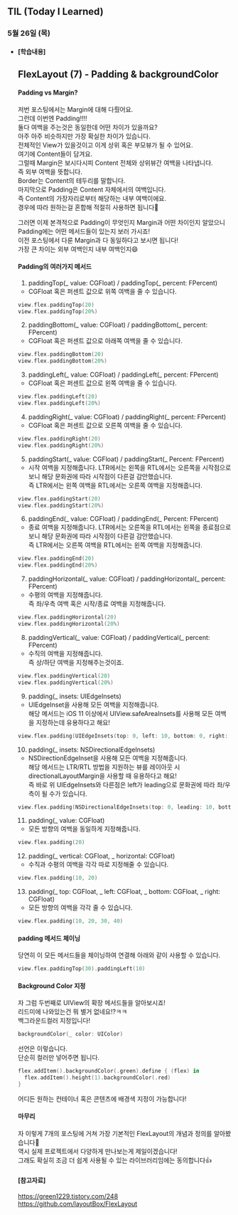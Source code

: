 ## TIL (Today I Learned)

### 5월 26일 (목)   

- #### [학습내용]    
  ## FlexLayout (7) - Padding & backgroundColor
  
  #### Padding vs Margin?   

  저번 포스팅에서는 Margin에 대해 다뤘어요.   
  그런데 이번엔 Padding!!!!            
  둘다 여백을 주는것은 동일한데 어떤 차이가 있을까요?    
  아주 아주 비슷하지만 가장 확실한 차이가 있습니다.   
  전체적인 View가 있을것이고 이게 상위 혹은 부모뷰가 될 수 있어요.     
  여기에 Content들이 담겨요.   
  그럴때 Margin은 보시다시피 Content 전체와 상위뷰간 여백을 나타냅니다.    
  즉 외부 여백을 뜻합니다.   
  Border는 Content의 테두리를 말합니다.    
  마지막으로 Padding은 Content 자체에서의 여백입니다.   
  즉 Content의 가장자리로부터 해당하는 내부 여백이에요.   
  경우에 따라 원하는걸 혼합해 적절히 사용하면 됩니다🙌    

  그러면 이제 본격적으로 Padding이 무엇인지 Margin과 어떤 차이인지 알았으니 Padding에는 어떤 메서드들이 있는지 보러 가시죠!    
  이전 포스팅에서 다룬 Margin과 다 동일하다고 보시면 됩니다!    
  가장 큰 차이는 외부 여백인지 내부 여백인지😄   

  #### Padding의 여러가지 메서드    

  1. paddingTop(_ value: CGFloat) / paddingTop(_ percent: FPercent)    
   - CGFloat 혹은 퍼센트 값으로 위쪽 여백을 줄 수 있습니다.    
  ```swift
  view.flex.paddingTop(20)
  view.flex.paddingTop(20%)
  ```
  2. paddingBottom(_ value: CGFloat) / paddingBottom(_ percent: FPercent)    
   - CGFloat 혹은 퍼센트 값으로 아래쪽 여백을 줄 수 있습니다.    
  ```swift
  view.flex.paddingBottom(20)
  view.flex.paddingBottom(20%)
  ```
  3. paddingLeft(_ value: CGFloat) / paddingLeft(_ percent: FPercent)    
   - CGFloat 혹은 퍼센트 값으로 왼쪽 여백을 줄 수 있습니다.   
  ```swift
  view.flex.paddingLeft(20)
  view.flex.paddingLeft(20%)
  ```
  4. paddingRight(_ value: CGFloat) / paddingRight(_ percent: FPercent)      
   - CGFloat 혹은 퍼센트 값으로 오른쪽 여백을 줄 수 있습니다.    
  ```swift
  view.flex.paddingRight(20)
  view.flex.paddingRight(20%)
  ```
  5. paddingStart(_ value: CGFloat) / paddingStart(_ Percent: FPercent)   
   - 시작 여백을 지정해줍니다. LTR에서는 왼쪽을 RTL에서는 오른쪽을 시작점으로 보니 해당 문화권에 따라 시작점이 다른걸 감안했습니다.    
  즉 LTR에서는 왼쪽 여백을 RTL에서는 오른쪽 여백을 지정해줍니다.   
  ```swift
  view.flex.paddingStart(20)
  view.flex.paddingStart(20%)
  ```
  6. paddingEnd(_ value: CGFloat) / paddingEnd(_ Percent: FPercent)   
   - 종료 여백을 지정해줍니다. LTR에서는 오른쪽을 RTL에서는 왼쪽을 종료점으로 보니 해당 문화권에 따라 시작점이 다른걸 감안했습니다.  
  즉 LTR에서는 오른쪽 여백을 RTL에서는 왼쪽 여백을 지정해줍니다.    
  ```swift
  view.flex.paddingEnd(20)
  view.flex.paddingEnd(20%)
  ```
  7. paddingHorizontal(_ value: CGFloat) / paddingHorizontal(_ percent: FPercent)   
   - 수평의 여백을 지정해줍니다.   
  즉 좌/우측 여백 혹은 시작/종료 여백을 지정해줍니다.   
  ```swift
  view.flex.paddingHorizontal(20)
  view.flex.paddingHorizontal(20%)
  ```
  8. paddingVertical(_ value: CGFloat) / paddingVertical(_ percent: FPercent)   
   - 수직의 여백을 지정해줍니다.   
  즉 상/하단 여백을 지정해주는것이죠.   
  ```swift
  view.flex.paddingVertical(20)
  view.flex.paddingVertical(20%)
  ```
  9. padding(_ insets: UIEdgeInsets)   
   - UIEdgeInset을 사용해 모든 여백을 지정해줍니다.    
  해당 메서드는 iOS 11 이상에서 UIView.safeAreaInsets를 사용해 모든 여백을 지정하는데 유용하다고 해요!   
  ```swift
  view.flex.padding(UIEdgeInsets(top: 0, left: 10, bottom: 0, right: 20))
  ```
  10. padding(_ insets: NSDirectionalEdgeInsets)   
   - NSDirectionEdgeInset을 사용해 모든 여백을 지정해줍니다.   
  해당 메서드는 LTR/RTL 방법을 지원하는 뷰를 레이아웃 시 directionalLayoutMargin을 사용할 때 유용하다고 해요!  
  즉 바로 위 UIEdgeInsets와 다른점은 left가 leading으로 문화권에 따라 좌/우측이 될 수가 있습니다.    
  ```swift
  view.flex.padding(NSDirectionalEdgeInsets(top: 0, leading: 10, bottom: 0, trailing: 20))
  ```
  11. padding(_ value: CGFloat)    
   - 모든 방향의 여백을 동일하게 지정해줍니다.   
  ```swift
  view.flex.padding(20)
  ```
  12. padding(_ vertical: CGFloat, _ horizontal: CGFloat)   
   - 수직과 수평의 여백을 각각 따로 지정해줄 수 있습니다.   
  ```swift
  view.flex.padding(10, 20)
  ```
  13. padding(_ top: CGFloat, _ left: CGFloat, _ bottom: CGFloat, _ right: CGFloat)   
   - 모든 방향의 여백을 각각 줄 수 있습니다.   
  ```swift
  view.flex.padding(10, 20, 30, 40)
  ```

  #### padding 메서드 체이닝   

  당연히 이 모든 메서드들을 체이닝하여 연결해 아래와 같이 사용할 수 있습니다.   
  ```swift
  view.flex.paddingTop(30).paddingLeft(10)
  ```

  #### Background Color 지정   

  자 그럼 두번째로 UIView의 확장 메서드들을 알아보시죠!   
  리드미에 나와있는건 뭐 별거 없네요!?ㅋㅋ   
  백그라운드컬러 지정입니다!   
  ```swift
  backgroundColor(_ color: UIColor)
  ```
  선언은 이렇습니다.   
  단순히 컬러만 넣어주면 됩니다.   
  ```swift
  flex.addItem().backgroundColor(.green).define { (flex) in
    flex.addItem().height(1).backgroundColor(.red)
  }
  ```
  어디든 원하는 컨테이너 혹은 콘텐츠에 배경색 지정이 가능합니다!    
  
  #### 마무리    

  자 이렇게 7개의 포스팅에 거쳐 가장 기본적인 FlexLayout의 개념과 정의를 알아봤습니다🙌   
  역시 실제 프로젝트에서 다양하게 만나보는게 제일이겠습니다!  
  그래도 확실히 조금 더 쉽게 사용될 수 있는 라이브러리임에는 동의합니다👍   

  #### [참고자료]    
  https://green1229.tistory.com/248    
  https://github.com/layoutBox/FlexLayout   
